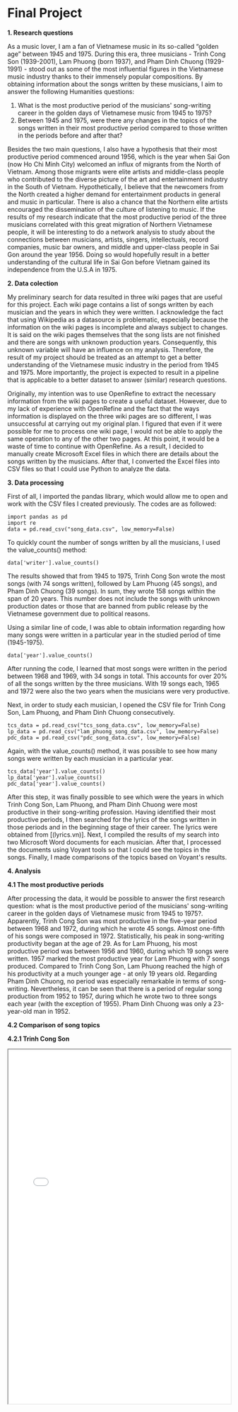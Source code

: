 # Final Project

**1. Research questions**  

As a music lover, I am a fan of Vietnamese music in its so-called “golden age” between 1945 and 1975. During this era, three musicians - Trinh Cong Son (1939-2001), Lam Phuong (born 1937), and Pham Dinh Chuong (1929-1991) - stood out as some of the most influential figures in the Vietnamese music industry thanks to their immensely popular compositions. By obtaining information about the songs written by these musicians, I aim to answer the following Humanities questions: 
  1. What is the most productive period of the musicians' song-writing career in the golden days of Vietnamese music from 1945 to 1975?
  2. Between 1945 and 1975, were there any changes in the topics of the songs written in their most productive period compared to those written in the periods before and after that?
  
Besides the two main questions, I also have a hypothesis that their most productive period commenced around 1956, which is the year when Sai Gon (now Ho Chi Minh City) welcomed an influx of migrants from the North of Vietnam. Among those migrants were elite artists and middle-class people who contributed to the diverse picture of the art and entertainment industry in the South of Vietnam. Hypothetically, I believe that the newcomers from the North created a higher demand for entertainment products in general and music in particular. There is also a chance that the Northern elite artists encouraged the dissemination of the culture of listening to music. If the results of my research indicate that the most productive period of the three musicians correlated with this great migration of Northern Vietnamese people, it will be interesting to do a network analysis to study about the connections between musicians, artists, singers, intellectuals, record companies, music bar owners, and middle and upper-class people in Sai Gon around the year 1956. Doing so would hopefully result in a better understanding of the cultural life in Sai Gon before Vietnam gained its independence from the U.S.A in 1975.

**2. Data colection**

My preliminary search for data resulted in three wiki pages that are useful for this project. Each wiki page contains a list of songs written by each musician and the years in which they were written. I acknowledge the fact that using Wikipedia as a datasource is problematic, especially because the information on the wiki pages is incomplete and always subject to changes. It is said on the wiki pages themselves that the song lists are not finished and there are songs with unknown production years. Consequently, this unknown variable will have an influence on my analysis. Therefore, the result of my project should be treated as an attempt to get a better understanding of the Vietnamese music industry in the period from 1945 and 1975. More importantly, the project is expected to result in a pipeline that is applicable to a better dataset to answer (similar) research questions. 

Originally, my intention was to use OpenRefine to extract the necessary information from the wiki pages to create a useful dataset. However, due to my lack of experience with OpenRefine and the fact that the ways information is displayed on the three wiki pages are so different, I was unsuccessful at carrying out my original plan. I figured that even if it were possible for me to process one wiki page, I would not be able to apply the same operation to any of the other two pages. At this point, it would be a waste of time to continue with OpenRefine. As a result, I decided to manually create Microsoft Excel files in which there are details about the songs written by the musicians. After that, I converted the Excel files into CSV files so that I could use Python to analyze the data.  
  

**3. Data processing**

First of all, I imported the pandas library, which would allow me to open and work with the CSV files I created previously. The codes are as followed:
  ```
  import pandas as pd
  import re
  data = pd.read_csv("song_data.csv", low_memory=False)
  ```
To quickly count the number of songs written by all the musicians, I used the value_counts() method:
  ```
  data['writer'].value_counts()
  ```
The results showed that from 1945 to 1975, Trinh Cong Son wrote the most songs (with 74 songs written), followed by Lam Phuong (45 songs), and Pham Dinh Chuong (39 songs). In sum, they wrote 158 songs within the span of 20 years. This number does not include the songs with unknown production dates or those that are banned from public release by the Vietnamese government due to political reasons.

Using a similar line of code, I was able to obtain information regarding how many songs were written in a particular year in the studied period of time (1945-1975).
  ```
  data['year'].value_counts()
  ```
After running the code, I learned that most songs were written in the period between 1968 and 1969, with 34 songs in total. This accounts for over 20% of all the songs written by the three musicians. With 19 songs each, 1965 and 1972 were also the two years when the musicians were very productive.

Next, in order to study each musician, I opened the CSV file for Trinh Cong Son, Lam Phuong, and Pham Dinh Chuong consecutively.
  ```
  tcs_data = pd.read_csv("tcs_song_data.csv", low_memory=False)
  lp_data = pd.read_csv("lam_phuong_song_data.csv", low_memory=False)
  pdc_data = pd.read_csv("pdc_song_data.csv", low_memory=False)
  ```
Again, with the value_counts() method, it was possible to see how many songs were written by each musician in a particular year.
  ```
  tcs_data['year'].value_counts()
  lp_data['year'].value_counts()
  pdc_data['year'].value_counts()
  ```
After this step, it was finally possible to see which were the years in which Trinh Cong Son, Lam Phuong, and Pham Dinh Chuong were most productive in their song-writing profession. Having identified their most productive periods, I then searched for the lyrics of the songs written in those periods and in the beginning stage of their career. The lyrics were obtained from [(lyrics.vn)]. Next, I compiled the results of my search into two Microsoft Word documents for each musician. After that, I processed the documents using Voyant tools so that I could see the topics in the songs. Finally, I made comparisons of the topics based on Voyant's results.

**4. Analysis**

**4.1 The most productive periods**

After processing the data, it would be possible to answer the first research question: what is the most productive period of the musicians' song-writing career in the golden days of Vietnamese music from 1945 to 1975?. Apparently, Trinh Cong Son was most productive in the five-year period between 1968 and 1972, during which he wrote 45 songs. Almost one-fifth of his songs were composed in 1972. Statistically, his peak in song-writing productivity began at the age of 29. As for Lam Phuong, his most productive period was between 1956 and 1960, during which 19 songs were written. 1957 marked the most productive year for Lam Phuong with 7 songs produced. Compared to Trinh Cong Son, Lam Phuong reached the high of his productivity at a much younger age - at only 19 years old. Regarding Pham Dinh Chuong, no period was especially remarkable in terms of song-writing. Nevertheless, it can be seen that there is a period of regular song production from 1952 to 1957, during which he wrote two to three songs each year (with the exception of 1955). Pham Dinh Chuong was only a 23-year-old man in 1952.   

**4.2 Comparison of song topics**

**4.2.1 Trinh Cong Son**

<iframe style='width: 100%; height: 800px;' src='//voyant-tools.org/?panels=cirrus%2Ctermsberry%2Cdocumentterms%2Cdocuments%2Cbubblelines&corpus=2f5ac301629fc13db0fd52f88b46753f'></iframe>
